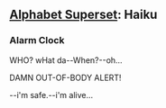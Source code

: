 ## [Alphabet Superset](https://www.alphabetsuperset.com/): Haiku
### Alarm Clock
WHO? wHat da--When?--oh...

DAMN OUT-OF-BODY ALERT!

--i'm safe.--i'm alive...
